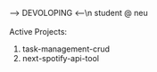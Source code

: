 --> DEVOLOPING <--\n
student @ neu
<br/>
<br/>
Active Projects:
<br/>
  1. task-management-crud
  2. next-spotify-api-tool
